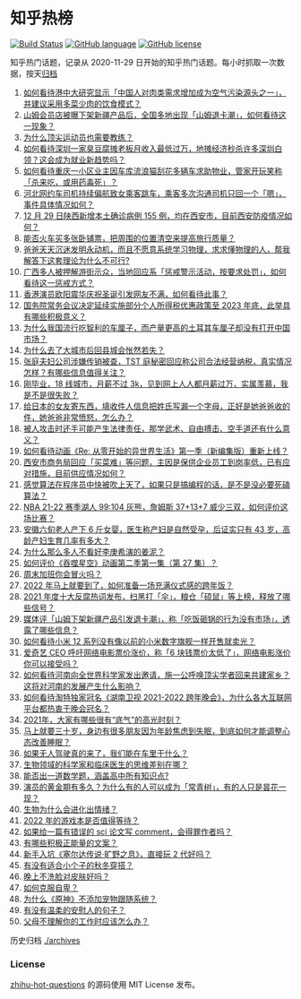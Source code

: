 # 知乎热榜
[![Build Status](https://github.com/ToWeLong/zhihu-hot-questions/workflows/CI/badge.svg)](https://github.com/ToWeLong/zhihu-hot-questions/actions)
[![GitHub language](https://img.shields.io/badge/language-golang-orange.svg)](https://golang.org/)
[![GitHub license](https://img.shields.io/github/license/ToWeLong/zhihu-hot-questions)](https://github.com/ToWeLong/zhihu-hot-questions/blob/main/LICENSE)

知乎热门话题，记录从 2020-11-29 日开始的知乎热门话题。每小时抓取一次数据，按天[归档](./archives)

<!-- BEGIN -->

1. [如何看待港中大研究显示「中国人对肉类需求增加成为空气污染源头之一」，并建议采用多菜少肉的饮食模式？](https://www.zhihu.com/question/508984017)
1. [山姆会员店被曝下架新疆产品后，全国多地出现「山姆退卡潮」，如何看待这一现象？](https://www.zhihu.com/question/508882632)
1. [为什么顶尖运动员也需要教练？](https://www.zhihu.com/question/21161654)
1. [如何看待深圳一家臭豆腐摊老板月收入最低过万，地摊经济秒杀许多深圳白领？这会成为就业新趋势吗？](https://www.zhihu.com/question/508171352)
1. [如何看待重庆一小区业主因车库流浪猫刮花多辆车求助物业，管家开玩笑称「杀来吃，或用药毒死」？](https://www.zhihu.com/question/508518411)
1. [河北网约车司机持续偏航致女乘客跳车，乘客多次沟通司机只回一个「嗯」，事件具体情况如何？](https://www.zhihu.com/question/508993285)
1. [12 月 29 日陕西新增本土确诊病例 155 例，均在西安市，目前西安防疫情况如何？](https://www.zhihu.com/question/509063583)
1. [能否火车买多张卧铺票，把周围的位置清空来提高旅行质量？](https://www.zhihu.com/question/469145276)
1. [爸爸天天沉迷发明永动机，而且不愿意系统学习物理，求求懂物理的人，帮我解答下这套理论为什么不可行?](https://www.zhihu.com/question/508471752)
1. [广西多人被押解游街示众，当地回应系「惩戒警示活动，按要求处罚」，如何看待这一惩戒方式？](https://www.zhihu.com/question/508958079)
1. [香港演员欧阳震华庆祝圣诞引发网友不满，如何看待此事？](https://www.zhihu.com/question/509030813)
1. [国务院常务会议决定延续实施部分个人所得税优惠政策至 2023 年底，此举具有哪些积极意义？](https://www.zhihu.com/question/509006606)
1. [为什么我国流行吃智利的车厘子，而产量更高的土耳其车厘子却没有打开中国市场？](https://www.zhihu.com/question/508593609)
1. [为什么去了大城市后回县城会怅然若失？](https://www.zhihu.com/question/455414459)
1. [张庭夫妇公司涉嫌传销被查，TST 庭秘密回应称公司合法经营纳税，真实情况怎样？有哪些信息值得关注？](https://www.zhihu.com/question/508892428)
1. [刚毕业，18 线城市，月薪不过 3k，见到网上人人都月薪过万，实属羡慕，我是不是很失败？](https://www.zhihu.com/question/508443528)
1. [给日本的女友寄东西，填收件人信息把姓氏写漏一个字母，正好是她爸爸收的件，她爸爸非常愤怒，怎么办？](https://www.zhihu.com/question/508197129)
1. [被人攻击时还手可能产生法律责任，那学武术、自由搏击、空手道还有什么意义？](https://www.zhihu.com/question/392812492)
1. [如何看待动画《Re: 从零开始的异世界生活》第一季（新编集版）重新上线？](https://www.zhihu.com/question/508638569)
1. [西安市商务局回应「买菜难」等问题，主因是保供企业员工到岗率低，已有应对措施，目前供应情况如何？](https://www.zhihu.com/question/508993342)
1. [感觉算法在程序员中快被吹上天了，如果只是搞编程的话，是不是没必要死磕算法？](https://www.zhihu.com/question/488192031)
1. [NBA 21-22 赛季湖人 99:104 灰熊，詹姆斯 37+13+7 威少三双，如何评价这场比赛？](https://www.zhihu.com/question/509089515)
1. [安徽六旬老人产下 6 斤女婴，医生称产妇是自然受孕，后证实只有 43 岁，高龄产妇生育几率有多大？](https://www.zhihu.com/question/508704824)
1. [为什么那么多人不看好李庚希演的姜泥？](https://www.zhihu.com/question/507093315)
1. [如何评价《吞噬星空》动画第二季第一集（第 27 集）？](https://www.zhihu.com/question/508795932)
1. [周末加班你会冒火吗？](https://www.zhihu.com/question/441954865)
1. [2022 年马上就要到了，如何准备一场充满仪式感的跨年饭？](https://www.zhihu.com/question/505196975)
1. [2021 年度十大反腐热词发布，扫黑打「伞」，粮仓「硕鼠」等上榜，释放了哪些信号？](https://www.zhihu.com/question/508544019)
1. [媒体评「山姆下架新疆产品引发退卡潮」，称「吃饭砸锅的行为没有市场」，透露了哪些信息？](https://www.zhihu.com/question/509087121)
1. [如何看待小米 12 系列没有像以前的小米数字旗舰一样开售就卖光？](https://www.zhihu.com/question/508993223)
1. [爱奇艺 CEO 呼吁网络电影票价涨价，称「6 块钱票价太低了」，网络电影涨价你可以接受吗？](https://www.zhihu.com/question/509000246)
1. [如何看待河南向全世界科学家发出邀请，施一公呼唤顶尖学者回来共建家乡？这将对河南的发展产生什么影响？](https://www.zhihu.com/question/508932131)
1. [如何看待淘特独家冠名《湖南卫视 2021-2022 跨年晚会》，为什么各大互联网平台都热衷于晚会冠名？](https://www.zhihu.com/question/508736779)
1. [2021年，大家有哪些很有“底气”的高光时刻？](https://www.zhihu.com/question/508848389)
1. [马上就要三十岁，身边有很多朋友因为年龄焦虑到失眠，到底如何才能调整心态改善睡眠？](https://www.zhihu.com/question/508769608)
1. [如果无人驾驶真的来了，我们能在车里干什么？](https://www.zhihu.com/question/509087094)
1. [生物领域的科学家和临床医生的思维差别在哪？](https://www.zhihu.com/question/490707876)
1. [能否出一道数学题，涵盖高中所有知识点?](https://www.zhihu.com/question/490004301)
1. [演员的黄金期有多久？为什么有的人可以成为「常青树」，有的人只是昙花一现？](https://www.zhihu.com/question/508444637)
1. [生物为什么会进化出情绪？](https://www.zhihu.com/question/431116070)
1. [2022 年的游戏本是否值得等待？](https://www.zhihu.com/question/506027271)
1. [如果给一篇有错误的 sci 论文写 comment，会得罪作者吗？](https://www.zhihu.com/question/507628846)
1. [有哪些积极正能量的文案？](https://www.zhihu.com/question/506982191)
1. [新手入坑《塞尔达传说·旷野之息》，直接玩 2 代好吗？](https://www.zhihu.com/question/506570999)
1. [有没有适合小个子的秋冬穿搭？](https://www.zhihu.com/question/345284144)
1. [晚上不洗脸对皮肤好吗？](https://www.zhihu.com/question/508045928)
1. [如何克服自卑？](https://www.zhihu.com/question/20694013)
1. [为什么《原神》不添加宠物跟随系统？](https://www.zhihu.com/question/508317538)
1. [有没有温柔的安慰人的句子？](https://www.zhihu.com/question/384051434)
1. [父母不理解你的工作时应该怎么办？](https://www.zhihu.com/question/508910359)

<!-- END -->

历史归档 [./archives](./archives)


### License
[zhihu-hot-questions](https://github.com/towelong/zhihu-hot-questions) 的源码使用 MIT License 发布。